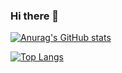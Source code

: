 ### Hi there 👋

[![Anurag's GitHub stats](https://github-readme-stats.vercel.app/api?username=jackboxx&theme=synthwave)](https://github.com/anuraghazra/github-readme-stats)

[![Top Langs](https://github-readme-stats.vercel.app/api/top-langs/?username=jackboxx&theme=synthwave&hide=css,c)](https://github.com/anuraghazra/github-readme-stats)
